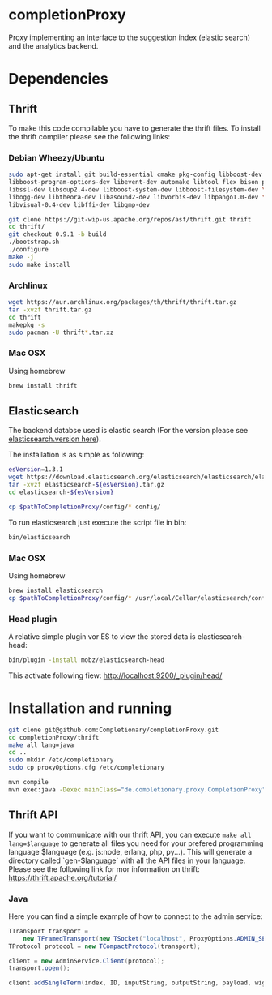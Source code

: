 completionProxy
===============

Proxy implementing an interface to the suggestion index (elastic search) and the analytics backend.

# Dependencies
## Thrift
To make this code compilable you have to generate the thrift files. To install the thrift compiler please see the following links:

### Debian Wheezy/Ubuntu
```bash
sudo apt-get install git build-essential cmake pkg-config libboost-dev libboost-test-dev \
libboost-program-options-dev libevent-dev automake libtool flex bison pkg-config \
libssl-dev libsoup2.4-dev libboost-system-dev libboost-filesystem-dev \
libogg-dev libtheora-dev libasound2-dev libvorbis-dev libpango1.0-dev \
libvisual-0.4-dev libffi-dev libgmp-dev

git clone https://git-wip-us.apache.org/repos/asf/thrift.git thrift
cd thrift/
git checkout 0.9.1 -b build
./bootstrap.sh
./configure
make -j
sudo make install
```

### Archlinux
```bash
wget https://aur.archlinux.org/packages/th/thrift/thrift.tar.gz
tar -xvzf thrift.tar.gz
cd thrift
makepkg -s
sudo pacman -U thrift*.tar.xz
```

### Mac OSX
Using homebrew
```bash
brew install thrift
```

## Elasticsearch
The backend databse used is elastic search (For the version please see [elasticsearch.version here](https://github.com/Completionary/completionProxy/blob/develop/pom.xml)).

The installation is as simple as following:
```bash
esVersion=1.3.1
wget https://download.elasticsearch.org/elasticsearch/elasticsearch/elasticsearch-${esVersion}.tar.gz
tar -xvzf elasticsearch-${esVersion}.tar.gz
cd elasticsearch-${esVersion}

cp $pathToCompletionProxy/config/* config/
```
To run elasticsearch just execute the script file in bin:
```bash
bin/elasticsearch
```

### Mac OSX
Using homebrew
```bash
brew install elasticsearch
cp $pathToCompletionProxy/config/* /usr/local/Cellar/elasticsearch/config/
```

### Head plugin
A relative simple plugin vor ES to view the stored data is elasticsearch-head:
```bash
bin/plugin -install mobz/elasticsearch-head
```
This activate following fiew: [http://localhost:9200/_plugin/head/](http://localhost:9200/_plugin/head/)


# Installation and running
```bash
git clone git@github.com:Completionary/completionProxy.git
cd completionProxy/thrift
make all lang=java
cd ..
sudo mkdir /etc/completionary
sudo cp proxyOptions.cfg /etc/completionary

mvn compile
mvn exec:java -Dexec.mainClass="de.completionary.proxy.CompletionProxy"
```

## Thrift API
If you want to communicate with our thrift API, you can execute `make all lang=$language` to generate all files you need for your prefered programming language $language (e.g. js:node, erlang, php, py...). This will generate a directory called `gen-$language` with all the API files in your language. Please see the following link for mor information on thrift: https://thrift.apache.org/tutorial/

### Java
Here you can find a simple example of how to connect to the admin service:

```java
TTransport transport =
    new TFramedTransport(new TSocket("localhost", ProxyOptions.ADMIN_SERVER_PORT));
TProtocol protocol = new TCompactProtocol(transport);

client = new AdminService.Client(protocol);
transport.open();

client.addSingleTerm(index, ID, inputString, outputString, payload, wight);

```
